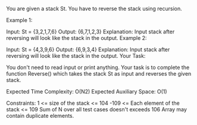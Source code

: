You are given a stack St. You have to reverse the stack using recursion.

Example 1:

Input:
St = {3,2,1,7,6}
Output:
{6,7,1,2,3}
Explanation:
Input stack after reversing will look like the stack in the output.
Example 2:

Input:
St = {4,3,9,6}
Output:
{6,9,3,4}
Explanation:
Input stack after reversing will look like the stack in the output.
Your Task:

You don't need to read input or print anything. Your task is to complete the function Reverse() which takes the stack St as input and reverses the given stack.

Expected Time Complexity: O(N2)
Expected Auxiliary Space: O(1)

Constraints:
1 <= size of the stack <= 104
-109 <= Each element of the stack <= 109
Sum of N over all test cases doesn't exceeds 106
Array may contain duplicate elements. 
